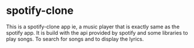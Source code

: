 # spotify-clone
This is a spotify-clone app ie, a music player that is exactly same as the spotify app.
It is build with the api provided by spotify and some libraries to play songs.
To search for songs and to display the lyrics.
